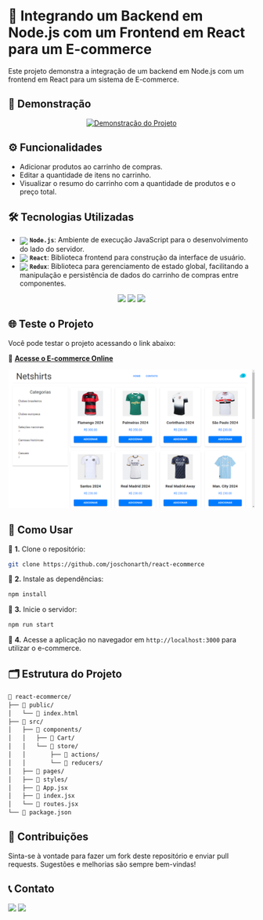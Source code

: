 # 🛒 Integrando um Backend em Node.js com um Frontend em React para um E-commerce

Este projeto demonstra a integração de um backend em Node.js com um frontend em React para um sistema de E-commerce.

## 🎥 Demonstração

<div align="center">

[![Demonstração do Projeto](assets/react-ecommerce.gif)](https://react-ecommerce-ashy-nine.vercel.app/)

</div>

## ⚙️ Funcionalidades

- Adicionar produtos ao carrinho de compras.
- Editar a quantidade de itens no carrinho.
- Visualizar o resumo do carrinho com a quantidade de produtos e o preço total.


## 🛠️ Tecnologias Utilizadas

- [<img src="https://skillicons.dev/icons?i=nodejs&theme=dark" width="25" align="center">](https://nodejs.org/) **`Node.js`**: Ambiente de execução JavaScript para o desenvolvimento do lado do servidor.
- [<img src="https://skillicons.dev/icons?i=react&theme=dark" width="25" align="center">](https://react.dev/) **`React`**: Biblioteca frontend para construção da interface de usuário.
- [<img src="https://skillicons.dev/icons?i=redux&theme=dark" width="25" align="center">](https://redux.js.org/)
 **`Redux`**: Biblioteca para gerenciamento de estado global, facilitando a manipulação e persistência de dados do carrinho de compras entre componentes.

<div align="center">

[<img src="https://skillicons.dev/icons?i=nodejs&theme=dark" width="50">](https://nodejs.org/)
[<img src="https://skillicons.dev/icons?i=react&theme=dark" width="50">](https://react.dev/)
[<img src="https://skillicons.dev/icons?i=redux&theme=dark" width="50">](https://redux.js.org/)

</div>

## 🌐 Teste o Projeto

Você pode testar o projeto acessando o link abaixo:

🔗 [**Acesse o E-commerce Online**](https://react-ecommerce-ashy-nine.vercel.app/)

[![Demonstração do Projeto](assets/react-ecommerce.png)](https://react-ecommerce-ashy-nine.vercel.app/)

## 🚀 Como Usar

📌 **1.** Clone o repositório:

```bash
git clone https://github.com/joschonarth/react-ecommerce
```

📌 **2.** Instale as dependências:

```bash
npm install
```

📌 **3.** Inicie o servidor:

```bash
npm run start
```

📌 **4.** Acesse a aplicação no navegador em `http://localhost:3000` para utilizar o e-commerce.

## 🗂️ Estrutura do Projeto

```bash
📁 react-ecommerce/
├── 📁 public/
│   └── 📄 index.html
├── 📁 src/
│   ├── 📁 components/
│   │   ├── 📁 Cart/
│   │   └── 📁 store/
│   │       ├── 📁 actions/
│   │       └── 📁 reducers/
│   ├── 📁 pages/
│   ├── 📁 styles/
│   ├── 📄 App.jsx
│   ├── 📄 index.jsx
│   └── 📄 routes.jsx
└── 📄 package.json
```

## 🤝 Contribuições

Sinta-se à vontade para fazer um fork deste repositório e enviar pull requests. Sugestões e melhorias são sempre bem-vindas!

## 📞 Contato 

<div>
    <a href="https://www.linkedin.com/in/joschonarth/" target="_blank"><img src="https://img.shields.io/badge/LinkedIn-0077B5?style=for-the-badge&logo=linkedin&logoColor=white" target="_blank"></a>
    <a href="mailto:joschonarth@gmail.com" target="_blank"><img src="https://img.shields.io/badge/Gmail-D14836?style=for-the-badge&logo=gmail&logoColor=white" target="_blank"></a>
</div>